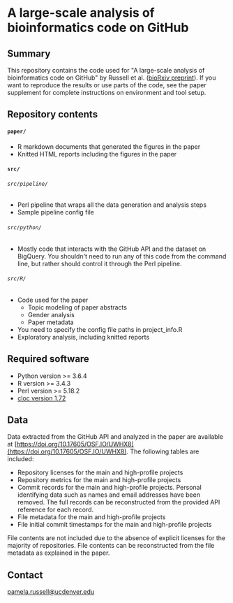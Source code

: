 # A large-scale analysis of bioinformatics code on GitHub

## Summary

This repository contains the code used for "A large-scale analysis of bioinformatics code on GitHub" by Russell et al. ([bioRxiv preprint](https://www.biorxiv.org/content/early/2018/05/15/321919)). If you want to reproduce the results or use parts of the code, see the paper supplement for complete instructions on environment and tool setup.

## Repository contents

#### `paper/`

- R markdown documents that generated the figures in the paper
- Knitted HTML reports including the figures in the paper

#### `src/`

###### `src/pipeline/`

- Perl pipeline that wraps all the data generation and analysis steps
- Sample pipeline config file

###### `src/python/`

- Mostly code that interacts with the GitHub API and the dataset on BigQuery. You shouldn't need to run any of this code from the command line, but rather should control it through the Perl pipeline.

###### `src/R/`

- Code used for the paper
    - Topic modeling of paper abstracts
    - Gender analysis
    - Paper metadata
- You need to specify the config file paths in project_info.R
- Exploratory analysis, including knitted reports

## Required software

- Python version >= 3.6.4
- R version >= 3.4.3
- Perl version >= 5.18.2
- [cloc version 1.72](https://github.com/AlDanial/cloc/releases/tag/v1.72)

## Data

Data extracted from the GitHub API and analyzed in the paper are available at [https://doi.org/10.17605/OSF.IO/UWHX8](https://doi.org/10.17605/OSF.IO/UWHX8). The following tables are included:

- Repository licenses for the main and high-profile projects
- Repository metrics for the main and high-profile projects
- Commit records for the main and high-profile projects. Personal identifying data such as names and email addresses have been removed. The full records can be reconstructed from the provided API reference for each record.
- File metadata for the main and high-profile projects
- File initial commit timestamps for the main and high-profile projects

File contents are not included due to the absence of explicit licenses for the majority of repositories. File contents can be reconstructed from the file metadata as explained in the paper.

## Contact

pamela.russell@ucdenver.edu

